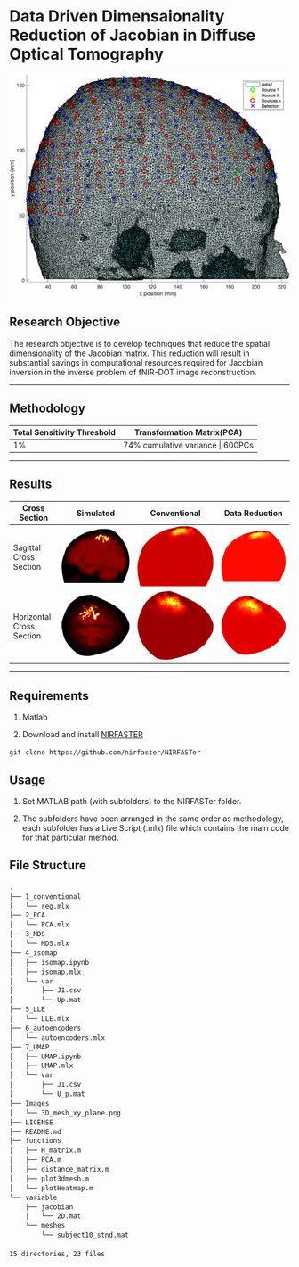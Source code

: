 # Data Driven Dimensaionality Reduction of Jacobian in Diffuse Optical Tomography

![3D Brain Mesh](Images/3D_mesh_xy_plane.png)

## Research Objective
The research objective is to develop techniques that reduce the spatial dimensionality of the Jacobian matrix. This reduction will result in substantial savings in computational resources required for Jacobian inversion in the inverse problem of fNIR-DOT image reconstruction.

---
## Methodology

| Total Sensitivity Threshold | Transformation Matrix(PCA) |
|---|---|
| 1% | 74\% cumulative variance \| 600PCs |

---
## Results

| Cross Section | Simulated | Conventional | Data Reduction |
|---|---|---|---|
| Sagittal Cross Section | ![](Images/3D_mesh_blob_xy_plane.png) | ![](Images/3D_Mua_reconstruction_XY.png) | ![](Images/3D_mua_recon_PCA_thresh_1_XY_600_PCs.png) |
| Horizontal Cross Section | ![](Images/3D_mesh_blob_xz_plane.png) | ![](Images/3D_Mua_reconstruction_XZ.png) | ![](Images/3D_mua_recon_PCA_thresh_1_XZ_600_PCs.png) |




---
## Requirements

1. Matlab

2. Download and install [NIRFASTER](https://github.com/nirfaster/NIRFASTer)

`git clone https://github.com/nirfaster/NIRFASTer`


## Usage

1. Set MATLAB path (with subfolders) to the NIRFASTer folder.

2. The subfolders have been arranged in the same order as methodology, each subfolder has a Live Script (.mlx) file which contains the main code for that particular method.


## File Structure
```bash
.
├── 1_conventional
│   └── reg.mlx
├── 2_PCA
│   └── PCA.mlx
├── 3_MDS
│   └── MDS.mlx
├── 4_isomap
│   ├── isomap.ipynb
│   ├── isomap.mlx
│   └── var
│       ├── J1.csv
│       └── Up.mat
├── 5_LLE
│   └── LLE.mlx
├── 6_autoencoders
│   └── autoencoders.mlx
├── 7_UMAP
│   ├── UMAP.ipynb
│   ├── UMAP.mlx
│   └── var
│       ├── J1.csv
│       └── U_p.mat
├── Images
│   └── 3D_mesh_xy_plane.png
├── LICENSE
├── README.md
├── functions
│   ├── H_matrix.m
│   ├── PCA.m
│   ├── distance_matrix.m
│   ├── plot3dmesh.m
│   └── plotHeatmap.m
└── variable
    ├── jacobian
    │   └── 2D.mat
    └── meshes
        └── subject10_stnd.mat

15 directories, 23 files
```